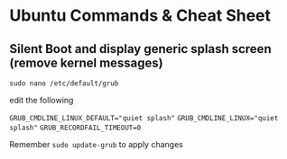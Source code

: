 # Ubuntu Commands & Cheat Sheet

## Silent Boot and display generic splash screen (remove kernel messages)

<code>sudo nano /etc/default/grub</code>

edit the following

<code>GRUB_CMDLINE_LINUX_DEFAULT="quiet splash"</code>
<code>GRUB_CMDLINE_LINUX="quiet splash"</code>
<code>GRUB_RECORDFAIL_TIMEOUT=0</code>

Remember <code>sudo update-grub</code> to apply changes

